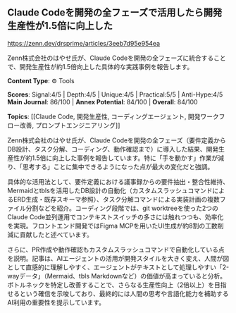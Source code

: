 ## Claude Codeを開発の全フェーズで活用したら開発生産性が1.5倍に向上した

https://zenn.dev/drsprime/articles/3eeb7d95e954ea

Zenn株式会社のはやせ氏が、Claude Codeを開発の全フェーズに統合することで、開発生産性が約1.5倍向上した具体的な実践事例を報告します。

**Content Type**: ⚙️ Tools

**Scores**: Signal:4/5 | Depth:4/5 | Unique:4/5 | Practical:5/5 | Anti-Hype:4/5
**Main Journal**: 86/100 | **Annex Potential**: 84/100 | **Overall**: 84/100

**Topics**: [[Claude Code, 開発生産性, コーディングエージェント, 開発ワークフロー改善, プロンプトエンジニアリング]]

Zenn株式会社のはやせ氏が、Claude Codeを開発の全フェーズ（要件定義からDB設計、タスク分解、コーディング、動作確認まで）に導入した結果、開発生産性が約1.5倍に向上した事例を報告しています。特に「手を動かす」作業が減り、「思考する」ことに集中できるようになった点が最大の変化だと強調。

具体的な活用法として、要件定義における議事録からの要件抽出・整合性維持、Mermaidとtblsを活用したDB設計の自動化（カスタムスラッシュコマンドによるERD生成・既存スキーマ参照）、タスク分解コマンドによる実装計画の複数ファイル分割などを紹介。コーディング段階では、git worktreeを使った2つのClaude Code並列運用でコンテキストスイッチの多さには触れつつも、効率化を実現。フロントエンド開発ではFigma MCPを用いたUI生成が約8割の工数削減に貢献したと述べています。

さらに、PR作成や動作確認もカスタムスラッシュコマンドで自動化している点を説明。記事は、AIエージェントの活用が開発スタイルを大きく変え、人間が図として直感的に理解しやすく、エージェントがテキストとして処理しやすい「2-wayデータ」（Mermaid、tbls Markdownなど）の価値が高まっていると分析。ボトルネックを特定し改善することで、さらなる生産性向上（2倍以上）を目指せるという確信を示唆しており、最終的には人間の思考や言語化能力を補助するAI利用の重要性を提示しています。